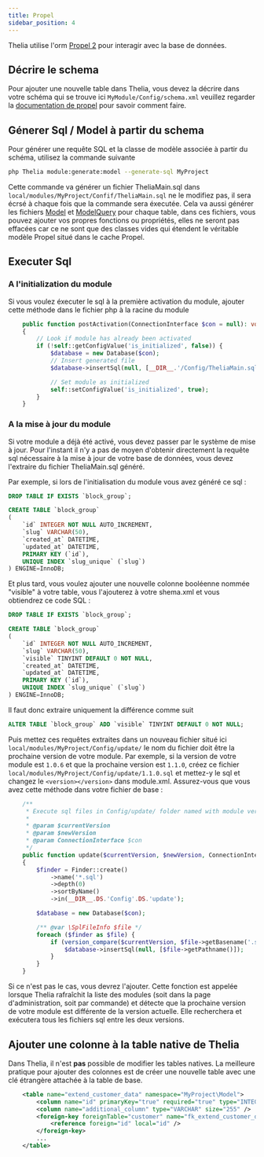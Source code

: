 ```yaml
---
title: Propel
sidebar_position: 4
---
```


Thelia utilise l'orm [Propel 2](http://propelorm.org/) pour interagir avec la base de données.

## Décrire le schema

Pour ajouter une nouvelle table dans Thelia, vous devez la décrire dans votre schéma qui se trouve ici `MyModule/Config/schema.xml` veuillez regarder la [documentation de propel](http://propelorm.org/documentation/reference/schema.html) pour savoir comment faire.

## Génerer Sql / Model à partir du schema

Pour générer une requête SQL et la classe de modèle associée à partir du schéma, utilisez la commande suivante

```bash
php Thelia module:generate:model --generate-sql MyProject
```

Cette commande va générer un fichier TheliaMain.sql dans `local/modules/MyProject/Confif/TheliaMain.sql` ne le modifiez pas, il sera écrsé à chaque fois que la commande sera éxecutée.
Cela va aussi générer les fichiers [Model](http://propelorm.org/documentation/reference/active-record.html) et [ModelQuery](http://propelorm.org/documentation/reference/model-criteria.html) pour chaque table,  dans ces fichiers, vous pouvez ajouter vos propres fonctions ou propriétés, elles ne seront pas effacées car ce ne sont que des classes vides qui étendent le véritable modèle Propel situé dans le cache Propel.

## Executer Sql

### A l'initialization du module
Si vous voulez éxecuter le sql à la première activation du module, ajouter cette méthode dans le fichier php à la racine du module

```php
    public function postActivation(ConnectionInterface $con = null): void
    {
        // Look if module has already been activated
        if (!self::getConfigValue('is_initialized', false)) {
            $database = new Database($con);
            // Insert generated file
            $database->insertSql(null, [__DIR__.'/Config/TheliaMain.sql']);

            // Set module as initialized
            self::setConfigValue('is_initialized', true);
        }
    }
```

### A la mise à jour du module
Si votre module a déjà été activé, vous devez passer par le système de mise à jour.
Pour l'instant il n'y a pas de moyen d'obtenir directement la requête sql nécessaire à la mise à jour de votre base de données, vous devez l'extraire du fichier TheliaMain.sql généré.

Par exemple, si lors de l'initialisation du module vous avez généré ce sql :

```sql
DROP TABLE IF EXISTS `block_group`;

CREATE TABLE `block_group`
(
    `id` INTEGER NOT NULL AUTO_INCREMENT,
    `slug` VARCHAR(50),
    `created_at` DATETIME,
    `updated_at` DATETIME,
    PRIMARY KEY (`id`),
    UNIQUE INDEX `slug_unique` (`slug`)
) ENGINE=InnoDB;
```

Et plus tard, vous voulez ajouter une nouvelle colonne booléenne nommée "visible" à votre table, vous l'ajouterez à votre shema.xml et vous obtiendrez ce code SQL :

```sql
DROP TABLE IF EXISTS `block_group`;

CREATE TABLE `block_group`
(
    `id` INTEGER NOT NULL AUTO_INCREMENT,
    `slug` VARCHAR(50),
    `visible` TINYINT DEFAULT 0 NOT NULL,
    `created_at` DATETIME,
    `updated_at` DATETIME,
    PRIMARY KEY (`id`),
    UNIQUE INDEX `slug_unique` (`slug`)
) ENGINE=InnoDB;
```

Il faut donc extraire uniquement la différence comme suit

```sql
ALTER TABLE `block_group` ADD `visible` TINYINT DEFAULT 0 NOT NULL;
```

Puis mettez ces requêtes extraites dans un nouveau fichier situé ici `local/modules/MyProject/Config/update/` le nom du fichier doit être la prochaine version de votre module. Par exemple, si la version de votre module est `1.0.6` et que la prochaine version est `1.1.0`, créez ce fichier `local/modules/MyProject/Config/update/1.1.0.sql` et mettez-y le sql et changez le `<version></version>` dans module.xml.
Assurez-vous que vous avez cette méthode dans votre fichier de base :

```php
    /**
     * Execute sql files in Config/update/ folder named with module version (ex: 1.0.1.sql).
     *
     * @param $currentVersion
     * @param $newVersion
     * @param ConnectionInterface $con
     */
    public function update($currentVersion, $newVersion, ConnectionInterface $con = null): void
    {
        $finder = Finder::create()
            ->name('*.sql')
            ->depth(0)
            ->sortByName()
            ->in(__DIR__.DS.'Config'.DS.'update');

        $database = new Database($con);

        /** @var \SplFileInfo $file */
        foreach ($finder as $file) {
            if (version_compare($currentVersion, $file->getBasename('.sql'), '<')) {
                $database->insertSql(null, [$file->getPathname()]);
            }
        }
    }
```

Si ce n'est pas le cas, vous devrez l'ajouter.
Cette fonction est appelée lorsque Thelia rafraîchit la liste des modules (soit dans la page d'administration, soit par commande) et détecte que la prochaine version de votre module est différente de la version actuelle.
Elle recherchera et exécutera tous les fichiers sql entre les deux versions.


## Ajouter une colonne à la table native de Thelia

Dans Thelia, il n'est **pas** possible de modifier les tables natives.
La meilleure pratique pour ajouter des colonnes est de créer une nouvelle table avec une clé étrangère attachée à la table de base.

```xml
    <table name="extend_customer_data" namespace="MyProject\Model">
        <column name="id" primaryKey="true" required="true" type="INTEGER" />
        <column name="additional_column" type="VARCHAR" size="255" />
        <foreign-key foreignTable="customer" name="fk_extend_customer_data_customer_id" onDelete="CASCADE" onUpdate="CASCADE">
            <reference foreign="id" local="id" />
        </foreign-key>
        ...
    </table>
```
